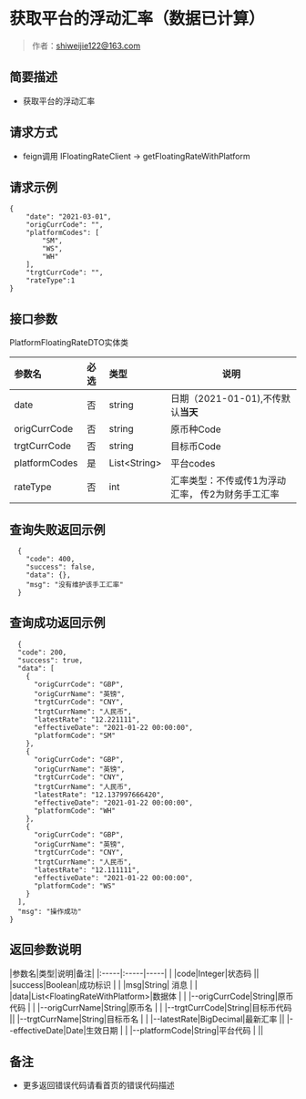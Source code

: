 # 获取平台的浮动汇率（数据已计算）

> 作者：shiweijie122@163.com

## 简要描述

- 获取平台的浮动汇率

  
## 请求方式
- feign调用
IFloatingRateClient -> getFloatingRateWithPlatform

## 请求示例 
```
{
	"date": "2021-03-01",
	"origCurrCode": "",
	"platformCodes": [
		"SM",
		"WS",
		"WH"
	],
	"trgtCurrCode": "",
	"rateType":1
}
```
## 接口参数
PlatformFloatingRateDTO实体类

|参数名|必选|类型|说明|
|:----    |:---|:----- |-----   |
|date |否  |string |日期（2021-01-01),不传默认**当天**  |
|origCurrCode |否  |string | 原币种Code |
|trgtCurrCode |否  |string | 目标币Code |
|platformCodes |是  |List&lt;String> | 平台codes |
|rateType|否|int|汇率类型：不传或传1为浮动汇率， 传2为财务手工汇率|

## 查询失败返回示例 

``` 
  {
    "code": 400,
    "success": false,
    "data": {},
    "msg": "没有维护该手工汇率"
  }
```

## 查询成功返回示例 

``` 
  {
  "code": 200,
  "success": true,
  "data": [
    {
      "origCurrCode": "GBP",
      "origCurrName": "英镑",
      "trgtCurrCode": "CNY",
      "trgtCurrName": "人民币",
      "latestRate": "12.221111",
      "effectiveDate": "2021-01-22 00:00:00",
      "platformCode": "SM"
    },
    {
      "origCurrCode": "GBP",
      "origCurrName": "英镑",
      "trgtCurrCode": "CNY",
      "trgtCurrName": "人民币",
      "latestRate": "12.137997666420",
      "effectiveDate": "2021-01-22 00:00:00",
      "platformCode": "WH"
    },
    {
      "origCurrCode": "GBP",
      "origCurrName": "英镑",
      "trgtCurrCode": "CNY",
      "trgtCurrName": "人民币",
      "latestRate": "12.111111",
      "effectiveDate": "2021-01-22 00:00:00",
      "platformCode": "WS"
    }
  ],
  "msg": "操作成功"
}
```

## 返回参数说明 

|参数名|类型|说明|备注|
|:-----|:-----|-----| |
|code|Integer|状态码 ||
|success|Boolean|成功标识  |  |
|msg|String| 消息 |  |
|data|List&lt;FloatingRateWithPlatform>|数据体  |  |
|--origCurrCode|String|原币代码  |  |
|--origCurrName|String|原币名  |  |
|--trgtCurrCode|String|目标币代码  ||
|--trgtCurrName|String|目标币名  |  |
|--latestRate|BigDecimal|最新汇率  ||
|--effectiveDate|Date|生效日期  |  |
|--platformCode|String|平台代码  |  ||

## 备注 

- 更多返回错误代码请看首页的错误代码描述